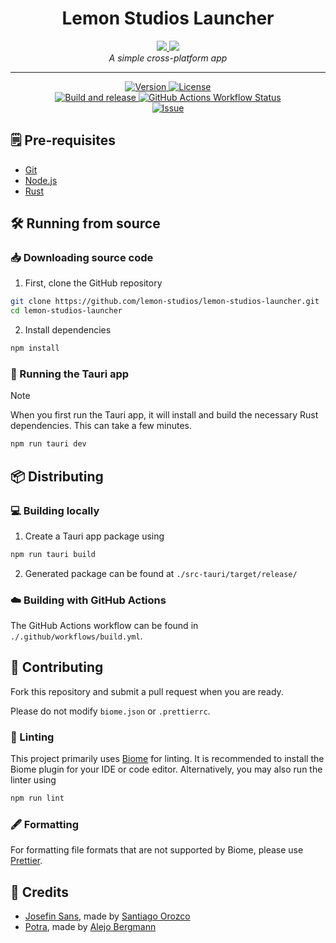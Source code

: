 <h1 align="center">
  Lemon Studios Launcher
</h1>
<p align="center">
  <a href="https://tauri.app">
    <img src="https://img.shields.io/badge/tauri-%2324C8DB.svg?style=for-the-badge&logo=tauri&logoColor=%23FFFFFF">
  </a>
  <a href="https://nextjs.org/">
    <img src="https://img.shields.io/badge/Next-black?style=for-the-badge&logo=next.js&logoColor=white">
  </a>
  <br>
  <i>A simple cross-platform app</i>
</p>
<hr>
<p align="center">
    <a href="https://github.com/lemons-studios/lemon-studios-launcher/releases/latest">
      <img alt="Version" src="https://img.shields.io/github/package-json/v/lemons-studios/lemon-studios-launcher?style=flat-square&label=Version">
    </a>
    <a href="https://github.com/lemons-studios/lemon-studios-launcher/blob/main/LICENSE">
      <img alt="License" src="https://img.shields.io/github/license/lemons-studios/lemon-studios-launcher?style=flat-square&label=License">
    </a>
    <br>
    <a href="https://github.com/lemons-studios/lemon-studios-launcher/actions/workflows/build.yml">
      <img alt="Build and release" src="https://img.shields.io/github/actions/workflow/status/lemons-studios/lemon-studios-launcher/build.yml?style=flat-square&label=Build%20and%20release">
    </a>
    <a href="https://github.com/lemons-studios/lemon-studios-launcher/actions/workflows/github-code-scanning/codeql">
        <img alt="GitHub Actions Workflow Status" src="https://img.shields.io/github/actions/workflow/status/lemons-studios/lemon-studios-launcher/github-code-scanning%2Fcodeql?style=flat-square&label=CodeQL" />
    </a>
    <br>
    <a href="https://github.com/lemons-studios/lemon-studios-launcher/issues">
      <img alt="Issue" src="https://img.shields.io/github/issues/lemons-studios/lemon-studios-launcher?style=flat-square&label=Issue">
    </a>
</p>

## 🗒️ Pre-requisites

- [Git](https://git-scm.com/)
- [Node.js](https://nodejs.org/)
- [Rust](https://www.rust-lang.org/)

## 🛠️ Running from source

### 📥 Downloading source code

1. First, clone the GitHub repository

```sh
git clone https://github.com/lemon-studios/lemon-studios-launcher.git
cd lemon-studios-launcher
```

2. Install dependencies

```sh
npm install
```

### 🚀 Running the Tauri app

> [!NOTE]  
> When you first run the Tauri app, it will install and build the necessary Rust dependencies. This can take a few minutes.

```sh
npm run tauri dev
```

## 📦 Distributing

### 💻 Building locally

1. Create a Tauri app package using

```sh
npm run tauri build
```

2. Generated package can be found at `./src-tauri/target/release/`

### ☁️ Building with GitHub Actions

The GitHub Actions workflow can be found in `./.github/workflows/build.yml`.

## 📝 Contributing

Fork this repository and submit a pull request when you are ready.

Please do not modify `biome.json` or `.prettierrc`.

### 👕 Linting

This project primarily uses [Biome](https://biomejs.dev/) for linting. It is recommended to install the Biome plugin for your IDE or code editor. Alternatively, you may also run the linter using

```sh
npm run lint
```

### 🖋️ Formatting

For formatting file formats that are not supported by Biome, please use [Prettier](https://prettier.io/).

## 📜 Credits

- [Josefin Sans](https://fonts.google.com/specimen/Josefin+Sans), made by [Santiago Orozco](https://github.com/sannorozco)
- [Potra](https://rostype.com/potra-2/), made by [Alejo Bergmann](https://www.behance.net/alejobergmann)
